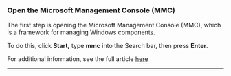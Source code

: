 ### Open the Microsoft Management Console (MMC)

The first step is opening the Microsoft Management Console (MMC), which is a framework for managing Windows components.

To do this, click **Start,** type **mmc** into the Search bar, then press **Enter**.

For additional information, see the full article [here](https://support.optisigns.com/hc/en-us/articles/35184720136595)

---
